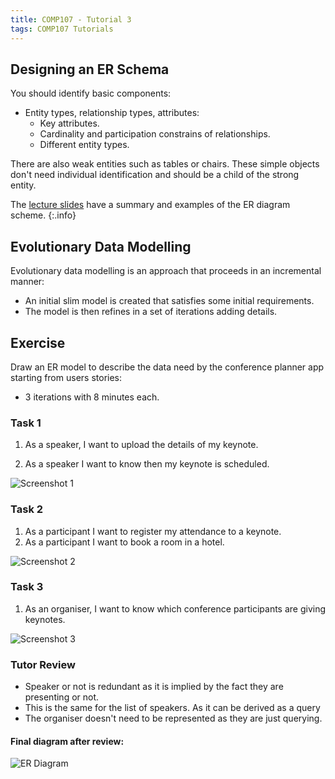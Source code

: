 ```yaml
---
title: COMP107 - Tutorial 3
tags: COMP107 Tutorials
---
```

## Designing an ER Schema
You should identify basic components:

* Entity types, relationship types, attributes:
	* Key attributes.
	* Cardinality and participation constrains of relationships.
	* Different entity types. 
	
There are also weak entities such as tables or chairs. These simple objects don't need individual identification and should be a child of the strong entity.

The [lecture slides]({{site.baseurl}}/assets/COMP107/Tutorials/2020-11-20-1.pdf) have a summary and examples of the ER diagram scheme.
{:.info}

## Evolutionary Data Modelling

Evolutionary data modelling is an approach that proceeds in an incremental manner:

* An initial slim model is created that satisfies some initial requirements.
* The model is then refines in a set of iterations adding details.

## Exercise
Draw an ER model to describe the data need by the conference planner app starting from users stories:

* 3 iterations with 8 minutes each.

### Task 1
1. As a speaker, I want to upload the details of my keynote.

1. As a speaker I want to know then my keynote is scheduled.

![Screenshot 1]({{site.baseurl}}/assets/COMP107/Tutorials/2020-11-20-1-1.png)

### Task 2
1. As a participant I want to register my attendance to a keynote.
1. As a participant I want to book a room in a hotel.

![Screenshot 2]({{site.baseurl}}/assets/COMP107/Tutorials/2020-11-20-1-2.png)

### Task 3
1. As an organiser, I want to know which conference participants are giving keynotes.

![Screenshot 3]({{site.baseurl}}/assets/COMP107/Tutorials/2020-11-20-1-3.png)

### Tutor Review
* Speaker or not is redundant as it is implied by the fact they are presenting or not.
* This is the same for the list of speakers. As it can be derived as a query
* The organiser doesn't need to be represented as they are just querying.

#### Final diagram after review:

![ER Diagram]({{site.baseurl}}/assets/COMP107/Tutorials/2020-11-20-1-4.png)
